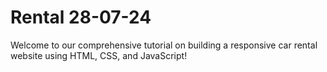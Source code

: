 # Rental 28-07-24
Welcome to our comprehensive tutorial on building a responsive car rental website using HTML, CSS, and JavaScript!
